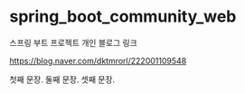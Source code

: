 # spring_boot_community_web

스프링 부트 프로젝트  개인 블로그 링크

https://blog.naver.com/dktmrorl/222001109548

첫째 문장.  둘째 문장.  셋째 문장.
